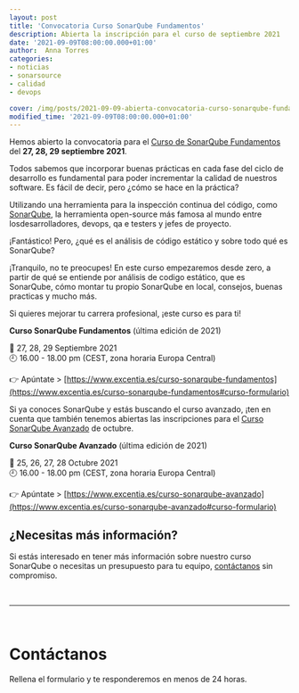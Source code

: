 ```yaml
---
layout: post
title: 'Convocatoria Curso SonarQube Fundamentos'
description: Abierta la inscripción para el curso de septiembre 2021
date: '2021-09-09T08:00:00.000+01:00'
author:  Anna Torres
categories: 
- noticias
- sonarsource
- calidad
- devops

cover: /img/posts/2021-09-09-abierta-convocatoria-curso-sonarqube-fundamentos-septiembre-2021-thumb.png
modified_time: '2021-09-09T08:00:00.000+01:00'
---
```


Hemos abierto la convocatoria para el [Curso de SonarQube Fundamentos](https://www.excentia.es/curso-sonarqube-fundamentos#curso-formulario) del **27, 28, 29 septiembre 2021**.

Todos sabemos que incorporar buenas prácticas en cada fase del ciclo de desarrollo es fundamental para poder incrementar la calidad de nuestros software. Es fácil de decir, pero ¿cómo se hace en la práctica?

Utilizando una herramienta para la inspección continua del código, como [SonarQube](https://www.sonarqube.org/), la herramienta open-source más famosa al mundo entre losdesarrolladores, devops, qa e testers y jefes de proyecto. 

¡Fantástico! Pero, ¿qué es el análisis de código estático y sobre todo qué es SonarQube?

¡Tranquilo, no te preocupes! En este curso empezaremos desde zero, a partir de qué se entiende por análisis de codigo estático, que es SonarQube, cómo montar tu propio SonarQube en local, consejos, buenas practicas y mucho más. 

Si quieres mejorar tu carrera profesional, ¡este curso es para ti!

**Curso SonarQube Fundamentos** (última edición de 2021)

📅 27, 28, 29 Septiembre 2021  
🕘 16.00 - 18.00 pm (CEST, zona horaria Europa Central)  

👉 Apúntate > [https://www.excentia.es/curso-sonarqube-fundamentos](https://www.excentia.es/curso-sonarqube-fundamentos#curso-formulario)

Si ya conoces SonarQube y estás buscando el curso avanzado, ¡ten en cuenta que también tenemos abiertas las inscripciones para el [Curso SonarQube Avanzado](https://www.excentia.es/curso-sonarqube-avanzado#curso-formulario) de octubre.

**Curso SonarQube Avanzado** (última edición de 2021)

📅 25, 26, 27, 28 Octubre 2021  
🕘 16.00 - 18.00 pm (CEST, zona horaria Europa Central)

👉 Apúntate > [https://www.excentia.es/curso-sonarqube-avanzado](https://www.excentia.es/curso-sonarqube-avanzado#curso-formulario)


## ¿Necesitas más información?

Si estás interesado en tener más información sobre nuestro curso SonarQube o necesitas un presupuesto para tu equipo, <a href="#contact-form">contáctanos</a> sin compromiso.


<br/>
<hr>
<br/>
<!--Calidad de Software Contact Form-->
<div id="contact-form">
	<h1>Contáctanos</h1>
	<p>Rellena el formulario y te responderemos en menos de 24 horas.</p>
<br/>
<script charset="utf-8" type="text/javascript" src="//js.hsforms.net/forms/shell.js"></script>
<script>
  hbspt.forms.create({
	region: "na1",
	portalId: "7892756",
	formId: "a4e2e0dd-856c-4d56-9b11-0621661fcdaf"
});
</script>
</div>


